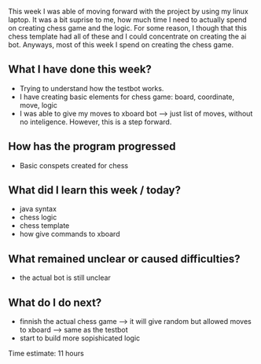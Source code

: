This week I was able of moving forward with the project by using my linux laptop. It was a bit suprise to me, how much time I need to actually spend on creating chess game and the logic. For some reason, I though that this chess template had all of these and I could concentrate on creating the ai bot. Anyways, most of this week I spend on creating the chess game.

## What I have done this week?
* Trying to understand how the testbot works. 
* I have creating basic elements for chess game: board, coordinate, move, logic
* I was able to give my moves to xboard bot --> just list of moves, without no inteligence. However, this is a step forward.

## How has the program progressed
* Basic conspets created for chess

## What did I learn this week / today?
* java syntax
* chess logic
* chess template
* how give commands to xboard

## What remained unclear or caused difficulties?
* the actual bot is still unclear

## What do I do next?
* finnish the actual chess game --> it will give random but allowed moves to xboard --> same as the testbot
* start to build more sopishicated logic

Time estimate: 11 hours 
